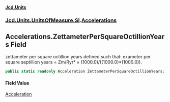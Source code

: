 #### [Jcd.Units](index 'index')
### [Jcd.Units.UnitsOfMeasure.SI](Jcd.Units.UnitsOfMeasure.SI 'Jcd.Units.UnitsOfMeasure.SI').[Accelerations](Accelerations 'Jcd.Units.UnitsOfMeasure.SI.Accelerations')

## Accelerations.ZettameterPerSquareOctillionYears Field

zettameter per square octillion years defined such that: exameter per square septillion years = Zm/Ryr² ×
(1000.0)/((1000.0)*(1000.0)).

```csharp
public static readonly Acceleration ZettameterPerSquareOctillionYears;
```

#### Field Value
[Acceleration](Acceleration 'Jcd.Units.UnitTypes.Acceleration')